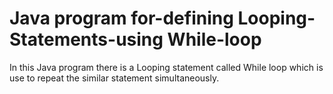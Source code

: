 # Java program for-defining Looping-Statements-using While-loop
In this Java program there is a Looping statement called While loop which is use to repeat the similar statement simultaneously. 
